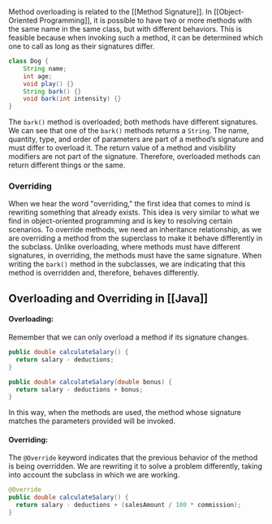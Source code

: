 Method overloading is related to the [[Method Signature]]. In [[Object-Oriented Programming]], it is possible to have two or more methods with the same name in the same class, but with different behaviors. This is feasible because when invoking such a method, it can be determined which one to call as long as their signatures differ.
```java
class Dog {
    String name;
    int age;
    void play() {}
    String bark() {}
    void bark(int intensity) {}
}
```
The `bark()` method is overloaded; both methods have different signatures. We can see that one of the `bark()` methods returns a `String`. The name, quantity, type, and order of parameters are part of a method’s signature and must differ to overload it.
The return value of a method and visibility modifiers are not part of the signature. Therefore, overloaded methods can return different things or the same.
### Overriding
When we hear the word "overriding," the first idea that comes to mind is rewriting something that already exists. This idea is very similar to what we find in object-oriented programming and is key to resolving certain scenarios.
To override methods, we need an inheritance relationship, as we are overriding a method from the superclass to make it behave differently in the subclass.
Unlike overloading, where methods must have different signatures, in overriding, the methods must have the same signature.
When writing the `bark()` method in the subclasses, we are indicating that this method is overridden and, therefore, behaves differently.
## Overloading and Overriding in [[Java]]
#### Overloading:
Remember that we can only overload a method if its signature changes.
```java
public double calculateSalary() {
  return salary - deductions;
}

public double calculateSalary(double bonus) {
  return salary - deductions + bonus;
}
```
In this way, when the methods are used, the method whose signature matches the parameters provided will be invoked.
#### Overriding:
The `@Override` keyword indicates that the previous behavior of the method is being overridden. We are rewriting it to solve a problem differently, taking into account the subclass in which we are working.
```java
@Override
public double calculateSalary() {
  return salary - deductions + (salesAmount / 100 * commission);
}
```